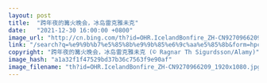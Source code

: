 ```yaml
---
layout: post
title:  "跨年夜的篝火晚会，冰岛雷克雅未克"
date:   "2021-12-30 16:00:00 +0800"
image_url: "http://cn.bing.com/th?id=OHR.IcelandBonfire_ZH-CN9270966209_1920x1080.jpg&rf=LaDigue_1920x1080.jpg&pid=hp"
link: "/search?q=%e9%9b%b7%e5%85%8b%e9%9b%85%e6%9c%aa%e5%85%8b&form=hpcapt&mkt=zh-cn"
copyright: "跨年夜的篝火晚会，冰岛雷克雅未克 (© Ragnar Th Sigurdsson/Alamy)"
image_hash: "a1a32f1f47529bd37b36c7563f9e90af"
image_filename: "th?id=OHR.IcelandBonfire_ZH-CN9270966209_1920x1080.jpg&rf=LaDigue_1920x1080.jpg&pid=hp"
---
```

